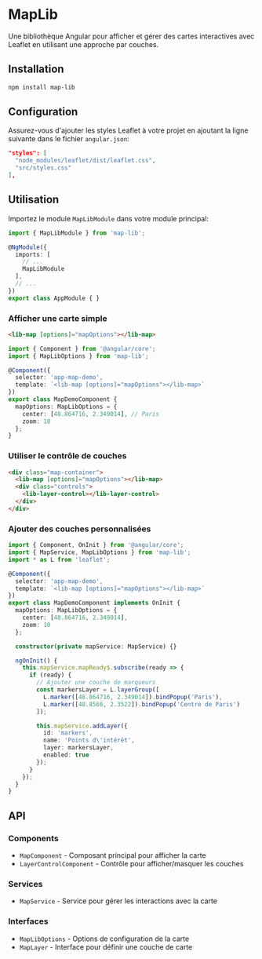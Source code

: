 # MapLib

Une bibliothèque Angular pour afficher et gérer des cartes interactives avec Leaflet en utilisant une approche par couches.

## Installation

```bash
npm install map-lib
```

## Configuration

Assurez-vous d'ajouter les styles Leaflet à votre projet en ajoutant la ligne suivante dans le fichier `angular.json`:

```json
"styles": [
  "node_modules/leaflet/dist/leaflet.css",
  "src/styles.css"
],
```

## Utilisation

Importez le module `MapLibModule` dans votre module principal:

```typescript
import { MapLibModule } from 'map-lib';

@NgModule({
  imports: [
    // ...
    MapLibModule
  ],
  // ...
})
export class AppModule { }
```

### Afficher une carte simple

```html
<lib-map [options]="mapOptions"></lib-map>
```

```typescript
import { Component } from '@angular/core';
import { MapLibOptions } from 'map-lib';

@Component({
  selector: 'app-map-demo',
  template: `<lib-map [options]="mapOptions"></lib-map>`
})
export class MapDemoComponent {
  mapOptions: MapLibOptions = {
    center: [48.864716, 2.349014], // Paris
    zoom: 10
  };
}
```

### Utiliser le contrôle de couches

```html
<div class="map-container">
  <lib-map [options]="mapOptions"></lib-map>
  <div class="controls">
    <lib-layer-control></lib-layer-control>
  </div>
</div>
```

### Ajouter des couches personnalisées

```typescript
import { Component, OnInit } from '@angular/core';
import { MapService, MapLibOptions } from 'map-lib';
import * as L from 'leaflet';

@Component({
  selector: 'app-map-demo',
  template: `<lib-map [options]="mapOptions"></lib-map>`
})
export class MapDemoComponent implements OnInit {
  mapOptions: MapLibOptions = {
    center: [48.864716, 2.349014],
    zoom: 10
  };

  constructor(private mapService: MapService) {}

  ngOnInit() {
    this.mapService.mapReady$.subscribe(ready => {
      if (ready) {
        // Ajouter une couche de marqueurs
        const markersLayer = L.layerGroup([
          L.marker([48.864716, 2.349014]).bindPopup('Paris'),
          L.marker([48.8566, 2.3522]).bindPopup('Centre de Paris')
        ]);

        this.mapService.addLayer({
          id: 'markers',
          name: 'Points d\'intérêt',
          layer: markersLayer,
          enabled: true
        });
      }
    });
  }
}
```

## API

### Components

- `MapComponent` - Composant principal pour afficher la carte
- `LayerControlComponent` - Contrôle pour afficher/masquer les couches

### Services

- `MapService` - Service pour gérer les interactions avec la carte

### Interfaces

- `MapLibOptions` - Options de configuration de la carte
- `MapLayer` - Interface pour définir une couche de carte
